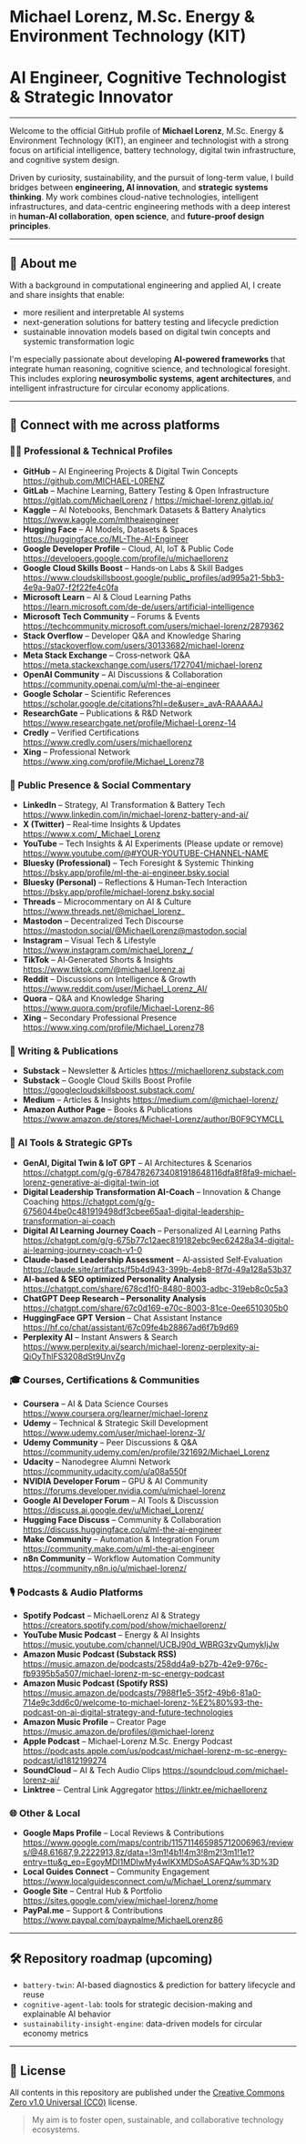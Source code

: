 # Michael Lorenz, M.Sc. Energy & Environment Technology (KIT)
# AI Engineer, Cognitive Technologist & Strategic Innovator
---

Welcome to the official GitHub profile of **Michael Lorenz**, M.Sc. Energy & Environment Technology (KIT), an engineer and technologist with a strong focus on artificial intelligence, battery technology, digital twin infrastructure, and cognitive system design.

Driven by curiosity, sustainability, and the pursuit of long-term value, I build bridges between **engineering, AI innovation**, and **strategic systems thinking**. My work combines cloud-native technologies, intelligent infrastructures, and data-centric engineering methods with a deep interest in **human-AI collaboration**, **open science**, and **future-proof design principles**.

---

## 🧠 About me

With a background in computational engineering and applied AI, I create and share insights that enable:

- more resilient and interpretable AI systems
- next-generation solutions for battery testing and lifecycle prediction
- sustainable innovation models based on digital twin concepts and systemic transformation logic

I'm especially passionate about developing **AI-powered frameworks** that integrate human reasoning, cognitive science, and technological foresight. This includes exploring **neurosymbolic systems**, **agent architectures**, and intelligent infrastructure for circular economy applications.

---

## 🔗 Connect with me across platforms

### 🧑‍💻 Professional & Technical Profiles

- **GitHub** – AI Engineering Projects & Digital Twin Concepts
  https://github.com/MICHAEL-L0RENZ
- **GitLab** – Machine Learning, Battery Testing & Open Infrastructure
  https://gitlab.com/MichaelLorenz / https://michael-lorenz.gitlab.io/
- **Kaggle** – AI Notebooks, Benchmark Datasets & Battery Analytics
  https://www.kaggle.com/mltheaiengineer
- **Hugging Face** – AI Models, Datasets & Spaces
  https://huggingface.co/ML-The-AI-Engineer
- **Google Developer Profile** – Cloud, AI, IoT & Public Code
  https://developers.google.com/profile/u/michaellorenz
- **Google Cloud Skills Boost** – Hands‑on Labs & Skill Badges
  https://www.cloudskillsboost.google/public_profiles/ad995a21-5bb3-4e9a-9a07-f2f22fe4c0fa
- **Microsoft Learn** – AI & Cloud Learning Paths
  https://learn.microsoft.com/de-de/users/artificial-intelligence
- **Microsoft Tech Community** – Forums & Events
  https://techcommunity.microsoft.com/users/michael-lorenz/2879362
- **Stack Overflow** – Developer Q&A and Knowledge Sharing
  https://stackoverflow.com/users/30133682/michael-lorenz
- **Meta Stack Exchange** – Cross‑network Q&A
  https://meta.stackexchange.com/users/1727041/michael-lorenz
- **OpenAI Community** – AI Discussions & Collaboration
  https://community.openai.com/u/ml-the-ai-engineer
- **Google Scholar** – Scientific References
  https://scholar.google.de/citations?hl=de&user=_avA-RAAAAAJ
- **ResearchGate** – Publications & R&D Network
  https://www.researchgate.net/profile/Michael-Lorenz-14
- **Credly** – Verified Certifications
  https://www.credly.com/users/michaellorenz
- **Xing** – Professional Network
  https://www.xing.com/profile/Michael_Lorenz78

### 📣 Public Presence & Social Commentary

- **LinkedIn** – Strategy, AI Transformation & Battery Tech
  https://www.linkedin.com/in/michael-lorenz-battery-and-ai/
- **X (Twitter)** – Real‑time Insights & Updates
  https://www.x.com/_Michael_Lorenz
- **YouTube** – Tech Insights & AI Experiments (Please update or remove)
  https://www.youtube.com/@#YOUR-YOUTUBE-CHANNEL-NAME
- **Bluesky (Professional)** – Tech Foresight & Systemic Thinking
  https://bsky.app/profile/ml-the-ai-engineer.bsky.social
- **Bluesky (Personal)** – Reflections & Human‑Tech Interaction
  https://bsky.app/profile/michael-lorenz.bsky.social
- **Threads** – Microcommentary on AI & Culture
  https://www.threads.net/@michael_lorenz_
- **Mastodon** – Decentralized Tech Discourse
  https://mastodon.social/@MichaelLorenz@mastodon.social
- **Instagram** – Visual Tech & Lifestyle
  https://www.instagram.com/michael_lorenz_/
- **TikTok** – AI‑Generated Shorts & Insights
  https://www.tiktok.com/@michael.lorenz.ai
- **Reddit** – Discussions on Intelligence & Growth
  https://www.reddit.com/user/Michael_Lorenz_AI/
- **Quora** – Q&A and Knowledge Sharing
  https://www.quora.com/profile/Michael-Lorenz-86
- **Xing** – Secondary Professional Presence
  https://www.xing.com/profile/Michael_Lorenz78

### 📝 Writing & Publications

- **Substack** – Newsletter & Articles
  https://michaellorenz.substack.com
- **Substack** – Google Cloud Skills Boost Profile
  https://googlecloudskillsboost.substack.com/
- **Medium** – Articles & Insights
  https://medium.com/@michael-lorenz/
- **Amazon Author Page** – Books & Publications
  https://www.amazon.de/stores/Michael-Lorenz/author/B0F9CYMCLL

### 🤖 AI Tools & Strategic GPTs

- **GenAI, Digital Twin & IoT GPT** – AI Architectures & Scenarios
  https://chatgpt.com/g/g-67847826734081918648116dfa8f8fa9-michael-lorenz-generative-ai-digital-twin-iot
- **Digital Leadership Transformation AI-Coach** – Innovation & Change Coaching
  https://chatgpt.com/g/g-6756044be0c481919498df3cbee65aa1-digital-leadership-transformation-ai-coach
- **Digital AI Learning Journey Coach** – Personalized AI Learning Paths
  https://chatgpt.com/g/g-675b77c12aec819182ebc9ec62428a34-digital-ai-learning-journey-coach-v1-0
- **Claude-based Leadership Assessment** – AI‑assisted Self‑Evaluation
  https://claude.site/artifacts/f5b4d943-399b-4eb8-8f7d-49a128a53b37
- **AI-based & SEO optimized Personality Analysis**
  https://chatgpt.com/share/678cd1f0-8480-8003-adbc-319eb8c0c5a3
- **ChatGPT Deep Research – Personality Analysis**
  https://chatgpt.com/share/67c0d169-e70c-8003-81ce-0ee6510305b0
- **HuggingFace GPT Version** – Chat Assistant Instance
  https://hf.co/chat/assistant/67c09fe4b28867ad6f7b9d69
- **Perplexity AI** – Instant Answers & Search
  https://www.perplexity.ai/search/michael-lorenz-perplexity-ai-QiOyThlFS3208dSt9UnvZg

### 🎓 Courses, Certifications & Communities

- **Coursera** – AI & Data Science Courses
  https://www.coursera.org/learner/michael-lorenz
- **Udemy** – Technical & Strategic Skill Development
  https://www.udemy.com/user/michael-lorenz-3/
- **Udemy Community** – Peer Discussions & Q&A
  https://community.udemy.com/en/profile/321692/Michael_Lorenz
- **Udacity** – Nanodegree Alumni Network
  https://community.udacity.com/u/a08a550f
- **NVIDIA Developer Forum** – GPU & AI Community
  https://forums.developer.nvidia.com/u/michael-lorenz
- **Google AI Developer Forum** – AI Tools & Discussion
  https://discuss.ai.google.dev/u/Michael_Lorenz/
- **Hugging Face Discuss** – Community & Collaboration
  https://discuss.huggingface.co/u/ml-the-ai-engineer
- **Make Community** – Automation & Integration Forum
  https://community.make.com/u/ml-the-ai-engineer
- **n8n Community** – Workflow Automation Community
  https://community.n8n.io/u/michael-lorenz/

### 🎙️ Podcasts & Audio Platforms

- **Spotify Podcast** – MichaelLorenz AI & Strategy
  https://creators.spotify.com/pod/show/michaellorenz/
- **YouTube Music Podcast** – Energy & AI Insights
  https://music.youtube.com/channel/UCBJ90d_WBRG3zvQumykIjJw
- **Amazon Music Podcast (Substack RSS)**
  https://music.amazon.de/podcasts/258dd4a9-b27b-42e9-976c-fb9395b5a507/michael-lorenz-m-sc-energy-podcast
- **Amazon Music Podcast (Spotify RSS)**
  https://music.amazon.de/podcasts/7988f1e5-35f2-49b6-81a0-714e9c3dd6c0/welcome-to-michael-lorenz-%E2%80%93-the-podcast-on-ai-digital-strategy-and-future-technologies
- **Amazon Music Profile** – Creator Page
  https://music.amazon.de/profiles/@michael-lorenz
- **Apple Podcast** – Michael-Lorenz M.Sc. Energy Podcast
  https://podcasts.apple.com/us/podcast/michael-lorenz-m-sc-energy-podcast/id1812199274
- **SoundCloud** – AI & Tech Audio Clips
  https://soundcloud.com/michael-lorenz-ai/
- **Linktree** – Central Link Aggregator
  https://linktr.ee/michaellorenz

### 🌐 Other & Local

- **Google Maps Profile** – Local Reviews & Contributions
  https://www.google.com/maps/contrib/115711465985712006963/reviews/@48.61687,9.2222913,8z/data=!3m1!4b1!4m3!8m2!3m1!1e1?entry=ttu&g_ep=EgoyMDI1MDIwMy4wIKXMDSoASAFQAw%3D%3D
- **Local Guides Connect** – Community Engagement
  https://www.localguidesconnect.com/u/Michael_Lorenz/summary
- **Google Site** – Central Hub & Portfolio
  https://sites.google.com/view/michael-lorenz/home
- **PayPal.me** – Support & Contributions
  https://www.paypal.com/paypalme/MichaelLorenz86

---

## 🛠️ Repository roadmap (upcoming)

- `battery-twin`: AI-based diagnostics & prediction for battery lifecycle and reuse
- `cognitive-agent-lab`: tools for strategic decision-making and explainable AI behavior
- `sustainability-insight-engine`: data-driven models for circular economy metrics

---

## 📜 License

All contents in this repository are published under the [Creative Commons Zero v1.0 Universal (CC0)](https://creativecommons.org/publicdomain/zero/1.0/) license.

> My aim is to foster open, sustainable, and collaborative technology ecosystems.
